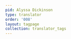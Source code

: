 ```yaml
---
pid: Alyssa Dickinson
type: translator
order: '008'
layout: tagpage
collection: translator_tags
---
```

